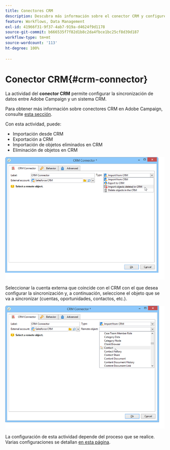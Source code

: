 ```yaml
---
title: Conectores CRM
description: Descubra más información sobre el conector CRM y configure la sincronización de datos
feature: Workflows, Data Management
exl-id: 41966f31-9f37-4ab7-919a-d4624f9d1178
source-git-commit: b666535f7f82d1b8c2da4fbce1bc25cf8d39d187
workflow-type: tm+mt
source-wordcount: '113'
ht-degree: 100%

---
```


# Conector CRM{#crm-connector}



La actividad del **conector CRM** permite configurar la sincronización de datos entre Adobe Campaign y un sistema CRM.

Para obtener más información sobre conectores CRM en Adobe Campaign, consulte [esta sección](../../platform/using/crm-connectors.md).

Con esta actividad, puede:

* Importación desde CRM
* Exportación a CRM
* Importación de objetos eliminados en CRM
* Eliminación de objetos en CRM

![](assets/crm_task_select_op.png)

Seleccionar la cuenta externa que coincide con el CRM con el que desea configurar la sincronización y, a continuación, seleccione el objeto que se va a sincronizar (cuentas, oportunidades, contactos, etc.).

![](assets/crm_task_select_obj.png)

La configuración de esta actividad depende del proceso que se realice. Varias configuraciones se detallan [en esta página](../../platform/using/crm-data-sync.md).
